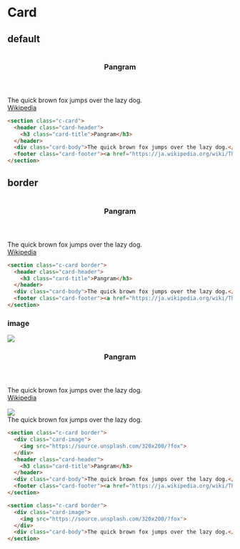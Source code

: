 # Card

## default

<div class="sample-container">
  <div class="o-columns">
    <div class="column is-half">
      <section class="c-card">
        <header class="card-header">
          <h3 class="card-title">Pangram</h3>
        </header>
        <div class="card-body">The quick brown fox jumps over the lazy dog.</div>
        <footer class="card-footer"><a href="https://ja.wikipedia.org/wiki/The_quick_brown_fox_jumps_over_the_lazy_dog">Wikipedia</a></footer>
      </section>
    </div>
  </div>
</div>

```html
<section class="c-card">
  <header class="card-header">
    <h3 class="card-title">Pangram</h3>
  </header>
  <div class="card-body">The quick brown fox jumps over the lazy dog.</div>
  <footer class="card-footer"><a href="https://ja.wikipedia.org/wiki/The_quick_brown_fox_jumps_over_the_lazy_dog">Wikipedia</a></footer>
</section>
```

## border

<div class="sample-container">
  <div class="o-columns">
    <div class="column is-half">
      <section class="c-card border">
        <header class="card-header">
          <h3 class="card-title">Pangram</h3>
        </header>
        <div class="card-body">The quick brown fox jumps over the lazy dog.</div>
        <footer class="card-footer"><a href="https://ja.wikipedia.org/wiki/The_quick_brown_fox_jumps_over_the_lazy_dog">Wikipedia</a></footer>
      </section>
    </div>
  </div>
</div>

```html
<section class="c-card border">
  <header class="card-header">
    <h3 class="card-title">Pangram</h3>
  </header>
  <div class="card-body">The quick brown fox jumps over the lazy dog.</div>
  <footer class="card-footer"><a href="https://ja.wikipedia.org/wiki/The_quick_brown_fox_jumps_over_the_lazy_dog">Wikipedia</a></footer>
</section>
```

### image

<div class="sample-container">
  <div class="o-columns">
    <div class="column is-half">
      <section class="c-card border">
        <div class="card-image">
          <img src="https://source.unsplash.com/320x200/?fox">
        </div>
        <header class="card-header">
          <h3 class="card-title">Pangram</h3>
        </header>
        <div class="card-body">The quick brown fox jumps over the lazy dog.</div>
        <footer class="card-footer"><a href="https://ja.wikipedia.org/wiki/The_quick_brown_fox_jumps_over_the_lazy_dog">Wikipedia</a></footer>
      </section>
    </div>
  </div>
  <div class="o-columns">
    <div class="column is-half">
      <section class="c-card border">
        <div class="card-image">
          <img src="https://source.unsplash.com/320x200/?fox">
        </div>
        <div class="card-body">The quick brown fox jumps over the lazy dog.</div>
      </section>
    </div>
  </div>
</div>

```html
<section class="c-card border">
  <div class="card-image">
    <img src="https://source.unsplash.com/320x200/?fox">
  </div>
  <header class="card-header">
    <h3 class="card-title">Pangram</h3>
  </header>
  <div class="card-body">The quick brown fox jumps over the lazy dog.</div>
  <footer class="card-footer"><a href="https://ja.wikipedia.org/wiki/The_quick_brown_fox_jumps_over_the_lazy_dog">Wikipedia</a></footer>
</section>

<section class="c-card border">
  <div class="card-image">
    <img src="https://source.unsplash.com/320x200/?fox">
  </div>
  <div class="card-body">The quick brown fox jumps over the lazy dog.</div>
</section>
```

<style lang="scss" scoped>
.sample-container {
  .column {
    margin: auto;
  }
  .o-columns + .o-columns {
    margin-top: 1rem;
  }
}
</style>
